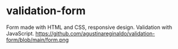 # validation-form
Form made with HTML and CSS, responsive design. Validation with JavaScript.
https://github.com/agustinareginaldo/validation-form/blob/main/form.png
